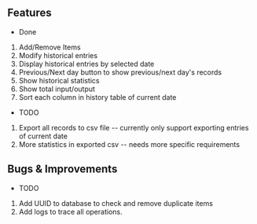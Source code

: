 ## Features
- Done
1. Add/Remove Items
2. Modify historical entries
3. Display historical entries by selected date
4. Previous/Next day button to show previous/next day's records
5. Show historical statistics
6. Show total input/output
7. Sort each column in history table of current date

- TODO
1. Export all records to csv file -- currently only support exporting entries of current date
2. More statistics in exported csv -- needs more specific requirements

## Bugs & Improvements

- TODO
1. Add UUID to database to check and remove duplicate items
2. Add logs to trace all operations.